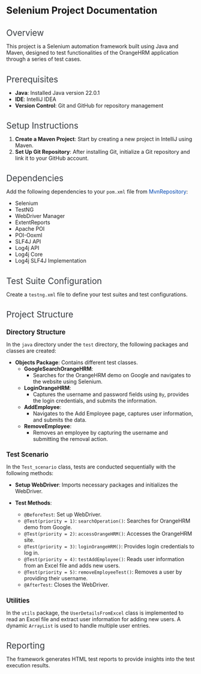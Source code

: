 # Selenium Project Documentation

## Overview

This project is a Selenium automation framework built using Java and Maven, designed to test functionalities of the OrangeHRM application through a series of test cases. 

## Prerequisites

- **Java**: Installed Java version 22.0.1
- **IDE**: IntelliJ IDEA
- **Version Control**: Git and GitHub for repository management

## Setup Instructions

1. **Create a Maven Project**: Start by creating a new project in IntelliJ using Maven.
2. **Set Up Git Repository**: After installing Git, initialize a Git repository and link it to your GitHub account.

## Dependencies

Add the following dependencies to your `pom.xml` file from [MvnRepository](https://mvnrepository.com):

- Selenium
- TestNG
- WebDriver Manager
- ExtentReports
- Apache POI
- POI-Ooxml
- SLF4J API
- Log4j API
- Log4j Core
- Log4j SLF4J Implementation

## Test Suite Configuration

Create a `testng.xml` file to define your test suites and test configurations.

## Project Structure

### Directory Structure

In the `java` directory under the `test` directory, the following packages and classes are created:

- **Objects Package**: Contains different test classes.
  - **GoogleSearchOrangeHRM**: 
    - Searches for the OrangeHRM demo on Google and navigates to the website using Selenium.
  - **LoginOrangeHRM**: 
    - Captures the username and password fields using `By`, provides the login credentials, and submits the information.
  - **AddEmployee**: 
    - Navigates to the Add Employee page, captures user information, and submits the data.
  - **RemoveEmployee**: 
    - Removes an employee by capturing the username and submitting the removal action.

### Test Scenario

In the `Test_scenario` class, tests are conducted sequentially with the following methods:

- **Setup WebDriver**: Imports necessary packages and initializes the WebDriver.
  
- **Test Methods**:
  - `@BeforeTest`: Set up WebDriver.
  - `@Test(priority = 1)`: `searchOperation()`: Searches for OrangeHRM demo from Google.
  - `@Test(priority = 2)`: `accessOrangeHRM()`: Accesses the OrangeHRM site.
  - `@Test(priority = 3)`: `loginOrangeHRM()`: Provides login credentials to log in.
  - `@Test(priority = 4)`: `testAddEmployee()`: Reads user information from an Excel file and adds new users.
  - `@Test(priority = 5)`: `removeEmployeeTest()`: Removes a user by providing their username.
  - `@AfterTest`: Closes the WebDriver.

### Utilities

In the `utils` package, the `UserDetailsFromExcel` class is implemented to read an Excel file and extract user information for adding new users. A dynamic `ArrayList` is used to handle multiple user entries.

## Reporting

The framework generates HTML test reports to provide insights into the test execution results.


<!DOCTYPE html PUBLIC "-//W3C//DTD XHTML 1.0 Strict//EN" "http://www.w3.org/TR/xhtml1/DTD/xhtml1-strict.dtd">
<html xmlns:str="http://exslt.org/strings" xmlns="http://www.w3.org/1999/xhtml">
    <head>
        <META http-equiv="Content-Type" content="text/html; charset=UTF-8">
        <title>Test Results &mdash; /home/upay/Documents/Automation/POM_Practice/testng.xml</title>
        <style type="text/css">
          html {
            height: 100%
          }

          body {
            margin: 0 auto;
            padding: 0;
            text-align: left;
            height: 100%;
            font-family: myriad, arial, tahoma, verdana, sans-serif;
            color: #151515;
            font-size: 90%;
            line-height: 1.3em;
            background-color: #fff;
          }

          * {
            margin: 0;
            padding: 0
          }

          .clr {
            clear: both;
            overflow: hidden;
          }

          img {
            border: none
          }

          a {
            color: #0046b0;
            text-decoration: none;
          }

          a:hover {
            text-decoration: none;
          }

          a:focus, a:active {
            outline: none
          }

          .noborder {
            border: none
          }

          h1 {
            color: #151515;
            font-size: 180%;
            line-height: 1.1em;
            font-weight: bold;
          }

          h2 {
            color: #393D42;
            font-size: 160%;
            font-weight: normal
          }

          h3 {
            font-size: 120%;
            font-weight: bold;
            margin-bottom: .5em
          }

          h4 {
            font-size: 110%;
          }

          h5 {
            font-size: 110%;
          }

          span.failed {
            color: #ff0000
          }

          span.error {
            color: #ff0000
          }

          span.passed {
            color: #1d9d01
          }

          span.ignored {
            color: #fff600
          }

          span.skipped {
            color: #fff600
          }

          hr {
            background-color: blue
          }

          #container {
            min-width: 30em;
          }

          #header {
            padding: 0;
            position: fixed;
            width: 100%;
            z-index: 10;
            background-color: #c7ceda;
          }

          #header h1 {
            margin: 1em 3em 1em 1.7em;
          }

          #header h1 strong {
            white-space: nowrap;
          }

          #header .time {
            margin-top: 2.2em;
            margin-right: 3.4em;
            float: right;
          }

          #treecontrol {
            margin: 0;
            padding: .5em 3em .5em 0;
            text-align: right;
            background-color: #fff;
          }

          #treecontrol ul li {
            display: inline;
            list-style: none;
            color: #666;
          }

          #content {
            padding: 0 2.5em 2em 1.7em;
          }

          #content ul {
            margin: .4em 0 .1em 2em;
            list-style: none;
          }

          #content ul li.level {
            cursor: pointer;
          }

          #content ul li.level span {
            display: block;
            font-weight: bold;
          }

          #content ul li.level.top {
            margin-bottom: .3em;
          }

          #content ul li.level.top > span {
            padding: .5em 0 .5em 1em;
            font-size: 120%;
            color: #151515;
            background-color: #f2f2f2;
            border-left: solid 10px #93e078;
          }

          #content ul li.level.top.failed > span {
            border-left: solid 10px #f02525;
          }

          #content ul li.level.top.ignored > span {
            border-left: solid 10px #f8d216;
          }

          #content ul li.level.suite > span {
            margin-bottom: .8em;
            padding: 0 0 0 .8em;
            display: block;
            font-size: 110%;
            line-height: 1em;
            color: #151515;
            border-left: solid 15px #93e078;
          }

          #content ul li.level.suite.failed > span {
            border-left: solid 15px #f02525;
          }

          #content ul li.level.suite.ignored > span {
            border-left: solid 15px #f8d216;
          }

          #content ul li.level.suite > ul {
            margin-bottom: 1.5em;
          }

          #content ul li.level.test > span {
            padding: .3em 0 .3em 1em;
            color: #0046b0;
            font-size: 100%;
            border-left: solid 6px #93e078;
            border-bottom: solid 1px #dbdbdb;
          }

          #content ul li.level.test.failed > span {
            border-left: solid 6px #f02525;
          }

          #content ul li.level.test.ignored > span {
            border-left: solid 6px #f8d216;
          }

          #content ul li.text p, #content ul li.text span {
            margin-bottom: 1.5em;
            color: #151515 !important;
            font-size: 90% !important;
            font-weight: normal !important;
            overflow-x: auto;
            cursor: auto !important;
            background: none !important;
            border: none !important;
          }

          #content ul li.text span {
            margin-bottom: 0;
            display: block;
          }

          #content ul li.text span.stderr {
            color: #8b0000 !important;
          }

          #content ul li .time {
            margin-right: .5em;
            width: 5em;
            text-align: right;
            font-size: 13px;
            color: #151515;
            font-style: normal;
            font-weight: normal;
            float: right;
          }

          #content ul li span .status {
            width: 6em;
            font-size: 90%;
            color: #1d9d01;
            font-style: normal;
            font-weight: normal;
            float: right;
            text-align: right;
          }

          #content ul li.failed > span .status {
            color: #ff0000;
          }

          #content ul li.ignored > span .status {
            color: #d6b000;
          }

          #footer {
              height: 2em;
              background-color: #c7ceda;
          }
          #footer p {
              padding: .4em 0 0 3.6em;
              font-size: 80%;
          }
        </style>
        <script type="text/javascript">
eval(function(p,a,c,k,e,r){e=function(c){return(c&amp;lt;a?'':e(parseInt(c/a)))+((c=c%a)>35?String.fromCharCode(c+29):c.toString(36))};if(!''.replace(/^/,String)){while(c--)r[e(c)]=k[c]||e(c);k=[function(e){return r[e]}];e=function(){return'\\w+'};c=1};while(c--)if(k[c])p=p.replace(new RegExp('\\b'+e(c)+'\\b','g'),k[c]);return p}('(G(){9(1n E!="11")H w=E;H E=17.16=G(a,c){9(17==6||!6.4K)I 1q E(a,c);I 6.4K(a,c)};9(1n $!="11")H D=$;17.$=E;H u=/^[^&amp;lt;]*(&amp;lt;(.|\\s)+>)[^>]*$|^#(\\w+)$/;E.1b=E.3x={4K:G(a,c){a=a||U;9(1n a=="1M"){H m=u.2L(a);9(m&amp;&amp;(m[1]||!c)){9(m[1])a=E.4I([m[1]],c);J{H b=U.42(m[3]);9(b)9(b.1T!=m[3])I E().1X(a);J{6[0]=b;6.L=1;I 6}J a=[]}}J I 1q E(c).1X(a)}J 9(E.1p(a))I 1q E(U)[E.1b.2d?"2d":"37"](a);I 6.6u(a.1d==1C&amp;&amp;a||(a.4d||a.L&amp;&amp;a!=17&amp;&amp;!a.1z&amp;&amp;a[0]!=11&amp;&amp;a[0].1z)&amp;&amp;E.2h(a)||[a])},4d:"1.2",82:G(){I 6.L},L:0,28:G(a){I a==11?E.2h(6):6[a]},2v:G(a){H b=E(a);b.4Y=6;I b},6u:G(a){6.L=0;1C.3x.1a.15(6,a);I 6},O:G(a,b){I E.O(6,a,b)},4J:G(a){H b=-1;6.O(G(i){9(6==a)b=i});I b},1y:G(f,d,e){H c=f;9(f.1d==3T)9(d==11)I 6.L&amp;&amp;E[e||"1y"](6[0],f)||11;J{c={};c[f]=d}I 6.O(G(a){M(H b 1j c)E.1y(e?6.R:6,b,E.1c(6,c[b],e,a,b))})},18:G(b,a){I 6.1y(b,a,"3O")},2t:G(e){9(1n e!="5w"&amp;&amp;e!=S)I 6.4o().3e(U.6F(e));H t="";E.O(e||6,G(){E.O(6.2X,G(){9(6.1z!=8)t+=6.1z!=1?6.6x:E.1b.2t([6])})});I t},5l:G(b){9(6[0])E(b,6[0].3N).6t().38(6[0]).1W(G(){H a=6;1Y(a.1t)a=a.1t;I a}).3e(6);I 6},8p:G(a){I 6.O(G(){E(6).6p().5l(a)})},8h:G(a){I 6.O(G(){E(6).5l(a)})},3e:G(){I 6.3s(1k,Q,1,G(a){6.57(a)})},6k:G(){I 6.3s(1k,Q,-1,G(a){6.38(a,6.1t)})},6g:G(){I 6.3s(1k,P,1,G(a){6.14.38(a,6)})},53:G(){I 6.3s(1k,P,-1,G(a){6.14.38(a,6.2i)})},1B:G(){I 6.4Y||E([])},1X:G(t){H b=E.1W(6,G(a){I E.1X(t,a)});I 6.2v(/[^+>] [^+>]/.12(t)||t.1e("..")>-1?E.4V(b):b)},6t:G(e){H f=6.1W(G(){I 6.66?E(6.66)[0]:6.4S(Q)});9(e===Q){H d=f.1X("*").4Q();6.1X("*").4Q().O(G(i){H c=E.K(6,"2A");M(H a 1j c)M(H b 1j c[a])E.1h.1f(d[i],a,c[a][b],c[a][b].K)})}I f},1A:G(t){I 6.2v(E.1p(t)&amp;&amp;E.2T(6,G(b,a){I t.15(b,[a])})||E.3G(t,6))},5T:G(t){I 6.2v(t.1d==3T&amp;&amp;E.3G(t,6,Q)||E.2T(6,G(a){I(t.1d==1C||t.4d)?E.2S(a,t)&amp;lt;0:a!=t}))},1f:G(t){I 6.2v(E.1S(6.28(),t.1d==3T?E(t).28():t.L!=11&amp;&amp;(!t.Y||t.Y=="7t")?t:[t]))},3j:G(a){I a?E.3G(a,6).L>0:P},7g:G(a){I 6.3j("."+a)},2V:G(b){9(b==11){9(6.L){H c=6[0];9(E.Y(c,"24")){H e=c.4z,a=[],W=c.W,2P=c.N=="24-2P";9(e&amp;lt;0)I S;M(H i=2P?e:0,2Y=2P?e+1:W.L;i&amp;lt;2Y;i++){H d=W[i];9(d.29){H b=E.V.1g&amp;&amp;!d.70["1N"].9U?d.2t:d.1N;9(2P)I b;a.1a(b)}}I a}J I 6[0].1N.1o(/\\r/g,"")}}J I 6.O(G(){9(b.1d==1C&amp;&amp;/4s|5u/.12(6.N))6.2K=(E.2S(6.1N,b)>=0||E.2S(6.2J,b)>=0);J 9(E.Y(6,"24")){H a=b.1d==1C?b:[b];E("9m",6).O(G(){6.29=(E.2S(6.1N,a)>=0||E.2S(6.2t,a)>=0)});9(!a.L)6.4z=-1}J 6.1N=b})},4n:G(a){I a==11?(6.L?6[0].3D:S):6.4o().3e(a)},6H:G(a){I 6.53(a).2e()},2s:G(){I 6.2v(1C.3x.2s.15(6,1k))},1W:G(b){I 6.2v(E.1W(6,G(a,i){I b.3c(a,i,a)}))},4Q:G(){I 6.1f(6.4Y)},3s:G(f,d,g,e){H c=6.L>1,a;I 6.O(G(){9(!a){a=E.4I(f,6.3N);9(g&amp;lt;0)a.91()}H b=6;9(d&amp;&amp;E.Y(6,"1F")&amp;&amp;E.Y(a[0],"4k"))b=6.4q("1J")[0]||6.57(U.5r("1J"));E.O(a,G(){9(E.Y(6,"1P")){9(6.3g)E.3w({1u:6.3g,3h:P,1Z:"1P"});J E.5h(6.2t||6.6s||6.3D||"")}J e.15(b,[c?6.4S(Q):6])})})}};E.1i=E.1b.1i=G(){H c=1k[0]||{},a=1,2g=1k.L,5e=P;9(c.1d==8v){5e=c;c=1k[1]||{}}9(2g==1){c=6;a=0}H b;M(;a&amp;lt;2g;a++)9((b=1k[a])!=S)M(H i 1j b){9(c==b[i])6r;9(5e&amp;&amp;1n b[i]==\'5w\'&amp;&amp;c[i])E.1i(c[i],b[i]);J 9(b[i]!=11)c[i]=b[i]}I c};H F="16"+(1q 3v()).3u(),6q=0,5d={};E.1i({8k:G(a){17.$=D;9(a)17.16=w;I E},1p:G(a){I!!a&amp;&amp;1n a!="1M"&amp;&amp;!a.Y&amp;&amp;a.1d!=1C&amp;&amp;/G/i.12(a+"")},4a:G(a){I a.35&amp;&amp;!a.1K||a.34&amp;&amp;a.3N&amp;&amp;!a.3N.1K},5h:G(a){a=E.33(a);9(a){9(17.6o)17.6o(a);J 9(E.V.1H)17.58(a,0);J 3p.3c(17,a)}},Y:G(b,a){I b.Y&amp;&amp;b.Y.26()==a.26()},1I:{},K:G(c,d,b){c=c==17?5d:c;H a=c[F];9(!a)a=c[F]=++6q;9(d&amp;&amp;!E.1I[a])E.1I[a]={};9(b!=11)E.1I[a][d]=b;I d?E.1I[a][d]:a},30:G(c,b){c=c==17?5d:c;H a=c[F];9(b){9(E.1I[a]){2G E.1I[a][b];b="";M(b 1j E.1I[a])22;9(!b)E.30(c)}}J{2c{2G c[F]}27(e){9(c.54)c.54(F)}2G E.1I[a]}},O:G(a,b,c){9(c){9(a.L==11)M(H i 1j a)b.15(a[i],c);J M(H i=0,45=a.L;i&amp;lt;45;i++)9(b.15(a[i],c)===P)22}J{9(a.L==11)M(H i 1j a)b.3c(a[i],i,a[i]);J M(H i=0,45=a.L,2V=a[0];i&amp;lt;45&amp;&amp;b.3c(2V,i,2V)!==P;2V=a[++i]){}}I a},1c:G(c,b,d,e,a){9(E.1p(b))b=b.3c(c,[e]);H f=/z-?4J|7T-?7S|1v|69|7Q-?1G/i;I b&amp;&amp;b.1d==4X&amp;&amp;d=="3O"&amp;&amp;!f.12(a)?b+"2I":b},1m:{1f:G(b,c){E.O((c||"").2p(/\\s+/),G(i,a){9(!E.1m.3t(b.1m,a))b.1m+=(b.1m?" ":"")+a})},2e:G(b,c){b.1m=c!=11?E.2T(b.1m.2p(/\\s+/),G(a){I!E.1m.3t(c,a)}).65(" "):""},3t:G(t,c){I E.2S(c,(t.1m||t).3z().2p(/\\s+/))>-1}},2q:G(e,o,f){M(H i 1j o){e.R["3C"+i]=e.R[i];e.R[i]=o[i]}f.15(e,[]);M(H i 1j o)e.R[i]=e.R["3C"+i]},18:G(e,p){9(p=="1G"||p=="2E"){H b={},3Z,3Y,d=["7L","7K","7J","7G"];E.O(d,G(){b["7F"+6]=0;b["7D"+6+"61"]=0});E.2q(e,b,G(){9(E(e).3j(\':3X\')){3Z=e.7A;3Y=e.7z}J{e=E(e.4S(Q)).1X(":4s").5X("2K").1B().18({4v:"1O",2W:"4D",19:"2U",7w:"0",1R:"0"}).5P(e.14)[0];H a=E.18(e.14,"2W")||"3V";9(a=="3V")e.14.R.2W="7k";3Z=e.7h;3Y=e.7f;9(a=="3V")e.14.R.2W="3V";e.14.3k(e)}});I p=="1G"?3Z:3Y}I E.3O(e,p)},3O:G(h,j,i){H g,2u=[],2q=[];G 3l(a){9(!E.V.1H)I P;H b=U.3M.3P(a,S);I!b||b.4y("3l")==""}9(j=="1v"&amp;&amp;E.V.1g){g=E.1y(h.R,"1v");I g==""?"1":g}9(j.1U(/4r/i))j=y;9(!i&amp;&amp;h.R[j])g=h.R[j];J 9(U.3M&amp;&amp;U.3M.3P){9(j.1U(/4r/i))j="4r";j=j.1o(/([A-Z])/g,"-$1").2F();H d=U.3M.3P(h,S);9(d&amp;&amp;!3l(h))g=d.4y(j);J{M(H a=h;a&amp;&amp;3l(a);a=a.14)2u.4Z(a);M(a=0;a&amp;lt;2u.L;a++)9(3l(2u[a])){2q[a]=2u[a].R.19;2u[a].R.19="2U"}g=j=="19"&amp;&amp;2q[2u.L-1]!=S?"2j":U.3M.3P(h,S).4y(j)||"";M(a=0;a&amp;lt;2q.L;a++)9(2q[a]!=S)2u[a].R.19=2q[a]}9(j=="1v"&amp;&amp;g=="")g="1"}J 9(h.43){H f=j.1o(/\\-(\\w)/g,G(m,c){I c.26()});g=h.43[j]||h.43[f];9(!/^\\d+(2I)?$/i.12(g)&amp;&amp;/^\\d/.12(g)){H k=h.R.1R;H e=h.4t.1R;h.4t.1R=h.43.1R;h.R.1R=g||0;g=h.R.74+"2I";h.R.1R=k;h.4t.1R=e}}I g},4I:G(a,e){H r=[];e=e||U;E.O(a,G(i,d){9(!d)I;9(d.1d==4X)d=d.3z();9(1n d=="1M"){d=d.1o(/(&amp;lt;(\\w+)[^>]*?)\\/>/g,G(m,a,b){I b.1U(/^(71|6Z|5D|6Y|49|9S|9P|3f|9K|9I)$/i)?m:a+">&amp;lt;/"+b+">"});H s=E.33(d).2F(),1r=e.5r("1r"),2x=[];H c=!s.1e("&amp;lt;9D")&amp;&amp;[1,"&amp;lt;24>","&amp;lt;/24>"]||!s.1e("&amp;lt;9A")&amp;&amp;[1,"&amp;lt;6S>","&amp;lt;/6S>"]||s.1U(/^&amp;lt;(9x|1J|9u|9t|9s)/)&amp;&amp;[1,"&amp;lt;1F>","&amp;lt;/1F>"]||!s.1e("&amp;lt;4k")&amp;&amp;[2,"&amp;lt;1F>&amp;lt;1J>","&amp;lt;/1J>&amp;lt;/1F>"]||(!s.1e("&amp;lt;9r")||!s.1e("&amp;lt;9q"))&amp;&amp;[3,"&amp;lt;1F>&amp;lt;1J>&amp;lt;4k>","&amp;lt;/4k>&amp;lt;/1J>&amp;lt;/1F>"]||!s.1e("&amp;lt;5D")&amp;&amp;[2,"&amp;lt;1F>&amp;lt;1J>&amp;lt;/1J>&amp;lt;6L>","&amp;lt;/6L>&amp;lt;/1F>"]||E.V.1g&amp;&amp;[1,"1r&amp;lt;1r>","&amp;lt;/1r>"]||[0,"",""];1r.3D=c[1]+d+c[2];1Y(c[0]--)1r=1r.5k;9(E.V.1g){9(!s.1e("&amp;lt;1F")&amp;&amp;s.1e("&amp;lt;1J")&amp;lt;0)2x=1r.1t&amp;&amp;1r.1t.2X;J 9(c[1]=="&amp;lt;1F>"&amp;&amp;s.1e("&amp;lt;1J")&amp;lt;0)2x=1r.2X;M(H n=2x.L-1;n>=0;--n)9(E.Y(2x[n],"1J")&amp;&amp;!2x[n].2X.L)2x[n].14.3k(2x[n]);9(/^\\s/.12(d))1r.38(e.6F(d.1U(/^\\s*/)[0]),1r.1t)}d=E.2h(1r.2X)}9(0===d.L&amp;&amp;(!E.Y(d,"3B")&amp;&amp;!E.Y(d,"24")))I;9(d[0]==11||E.Y(d,"3B")||d.W)r.1a(d);J r=E.1S(r,d)});I r},1y:G(c,d,a){H e=E.4a(c)?{}:E.5o;9(d=="29"&amp;&amp;E.V.1H)c.14.4z;9(e[d]){9(a!=11)c[e[d]]=a;I c[e[d]]}J 9(E.V.1g&amp;&amp;d=="R")I E.1y(c.R,"9g",a);J 9(a==11&amp;&amp;E.V.1g&amp;&amp;E.Y(c,"3B")&amp;&amp;(d=="9e"||d=="9d"))I c.9b(d).6x;J 9(c.34){9(a!=11){9(d=="N"&amp;&amp;E.Y(c,"49")&amp;&amp;c.14)6E"N 96 94\'t 93 92";c.90(d,a)}9(E.V.1g&amp;&amp;/6B|3g/.12(d)&amp;&amp;!E.4a(c))I c.4l(d,2);I c.4l(d)}J{9(d=="1v"&amp;&amp;E.V.1g){9(a!=11){c.69=1;c.1A=(c.1A||"").1o(/6A\\([^)]*\\)/,"")+(3K(a).3z()=="8V"?"":"6A(1v="+a*6z+")")}I c.1A?(3K(c.1A.1U(/1v=([^)]*)/)[1])/6z).3z():""}d=d.1o(/-([a-z])/8T,G(z,b){I b.26()});9(a!=11)c[d]=a;I c[d]}},33:G(t){I(t||"").1o(/^\\s+|\\s+$/g,"")},2h:G(a){H r=[];9(1n a!="8Q")M(H i=0,2g=a.L;i&amp;lt;2g;i++)r.1a(a[i]);J r=a.2s(0);I r},2S:G(b,a){M(H i=0,2g=a.L;i&amp;lt;2g;i++)9(a[i]==b)I i;I-1},1S:G(a,b){9(E.V.1g){M(H i=0;b[i];i++)9(b[i].1z!=8)a.1a(b[i])}J M(H i=0;b[i];i++)a.1a(b[i]);I a},4V:G(b){H r=[],2f={};2c{M(H i=0,6P=b.L;i&amp;lt;6P;i++){H a=E.K(b[i]);9(!2f[a]){2f[a]=Q;r.1a(b[i])}}}27(e){r=b}I r},2T:G(b,a,c){9(1n a=="1M")a=3p("P||G(a,i){I "+a+"}");H d=[];M(H i=0,4m=b.L;i&amp;lt;4m;i++)9(!c&amp;&amp;a(b[i],i)||c&amp;&amp;!a(b[i],i))d.1a(b[i]);I d},1W:G(c,b){9(1n b=="1M")b=3p("P||G(a){I "+b+"}");H d=[];M(H i=0,4m=c.L;i&amp;lt;4m;i++){H a=b(c[i],i);9(a!==S&amp;&amp;a!=11){9(a.1d!=1C)a=[a];d=d.8O(a)}}I d}});H v=8M.8K.2F();E.V={4f:(v.1U(/.+(?:8I|8H|8F|8E)[\\/: ]([\\d.]+)/)||[])[1],1H:/6T/.12(v),3a:/3a/.12(v),1g:/1g/.12(v)&amp;&amp;!/3a/.12(v),39:/39/.12(v)&amp;&amp;!/(8B|6T)/.12(v)};H y=E.V.1g?"4h":"5g";E.1i({5f:!E.V.1g||U.8A=="8z",4h:E.V.1g?"4h":"5g",5o:{"M":"8y","8x":"1m","4r":y,5g:y,4h:y,3D:"3D",1m:"1m",1N:"1N",36:"36",2K:"2K",8w:"8u",29:"29",8t:"8s"}});E.O({1D:"a.14",8r:"16.4e(a,\'14\')",8q:"16.2R(a,2,\'2i\')",8o:"16.2R(a,2,\'4c\')",8n:"16.4e(a,\'2i\')",8m:"16.4e(a,\'4c\')",8l:"16.5c(a.14.1t,a)",8j:"16.5c(a.1t)",6p:"16.Y(a,\'8i\')?a.8f||a.8e.U:16.2h(a.2X)"},G(i,n){E.1b[i]=G(a){H b=E.1W(6,n);9(a&amp;&amp;1n a=="1M")b=E.3G(a,b);I 6.2v(E.4V(b))}});E.O({5P:"3e",8d:"6k",38:"6g",8c:"53",8b:"6H"},G(i,n){E.1b[i]=G(){H a=1k;I 6.O(G(){M(H j=0,2g=a.L;j&amp;lt;2g;j++)E(a[j])[n](6)})}});E.O({5X:G(a){E.1y(6,a,"");6.54(a)},8a:G(c){E.1m.1f(6,c)},89:G(c){E.1m.2e(6,c)},88:G(c){E.1m[E.1m.3t(6,c)?"2e":"1f"](6,c)},2e:G(a){9(!a||E.1A(a,[6]).r.L){E.30(6);6.14.3k(6)}},4o:G(){E("*",6).O(G(){E.30(6)});1Y(6.1t)6.3k(6.1t)}},G(i,n){E.1b[i]=G(){I 6.O(n,1k)}});E.O(["87","61"],G(i,a){H n=a.2F();E.1b[n]=G(h){I 6[0]==17?E.V.1H&amp;&amp;3r["86"+a]||E.5f&amp;&amp;32.2Y(U.35["59"+a],U.1K["59"+a])||U.1K["59"+a]:6[0]==U?32.2Y(U.1K["6n"+a],U.1K["6m"+a]):h==11?(6.L?E.18(6[0],n):S):6.18(n,h.1d==3T?h:h+"2I")}});H C=E.V.1H&amp;&amp;3q(E.V.4f)&amp;lt;85?"(?:[\\\\w*56-]|\\\\\\\\.)":"(?:[\\\\w\\84-\\83*56-]|\\\\\\\\.)",6j=1q 47("^>\\\\s*("+C+"+)"),6i=1q 47("^("+C+"+)(#)("+C+"+)"),6h=1q 47("^([#.]?)("+C+"*)");E.1i({55:{"":"m[2]==\'*\'||16.Y(a,m[2])","#":"a.4l(\'1T\')==m[2]",":":{81:"i&amp;lt;m[3]-0",7Z:"i>m[3]-0",2R:"m[3]-0==i",7Y:"m[3]-0==i",3o:"i==0",3n:"i==r.L-1",6f:"i%2==0",6d:"i%2","3o-46":"a.14.4q(\'*\')[0]==a","3n-46":"16.2R(a.14.5k,1,\'4c\')==a","7X-46":"!16.2R(a.14.5k,2,\'4c\')",1D:"a.1t",4o:"!a.1t",7W:"(a.6s||a.7V||\'\').1e(m[3])>=0",3X:\'"1O"!=a.N&amp;&amp;16.18(a,"19")!="2j"&amp;&amp;16.18(a,"4v")!="1O"\',1O:\'"1O"==a.N||16.18(a,"19")=="2j"||16.18(a,"4v")=="1O"\',7U:"!a.36",36:"a.36",2K:"a.2K",29:"a.29||16.1y(a,\'29\')",2t:"\'2t\'==a.N",4s:"\'4s\'==a.N",5u:"\'5u\'==a.N",52:"\'52\'==a.N",51:"\'51\'==a.N",50:"\'50\'==a.N",6c:"\'6c\'==a.N",6b:"\'6b\'==a.N",2y:\'"2y"==a.N||16.Y(a,"2y")\',49:"/49|24|6a|2y/i.12(a.Y)",3t:"16.1X(m[3],a).L",7R:"/h\\\\d/i.12(a.Y)",7P:"16.2T(16.2Z,G(1b){I a==1b.T;}).L"}},68:[/^(\\[) *@?([\\w-]+) *([!*$^~=]*) *(\'?"?)(.*?)\\4 *\\]/,/^(:)([\\w-]+)\\("?\'?(.*?(\\(.*?\\))?[^(]*?)"?\'?\\)/,1q 47("^([:.#]*)("+C+"+)")],3G:G(a,c,b){H d,2b=[];1Y(a&amp;&amp;a!=d){d=a;H f=E.1A(a,c,b);a=f.t.1o(/^\\s*,\\s*/,"");2b=b?c=f.r:E.1S(2b,f.r)}I 2b},1X:G(t,o){9(1n t!="1M")I[t];9(o&amp;&amp;!o.1z)o=S;o=o||U;H d=[o],2f=[],3n;1Y(t&amp;&amp;3n!=t){H r=[];3n=t;t=E.33(t);H l=P;H g=6j;H m=g.2L(t);9(m){H p=m[1].26();M(H i=0;d[i];i++)M(H c=d[i].1t;c;c=c.2i)9(c.1z==1&amp;&amp;(p=="*"||c.Y.26()==p.26()))r.1a(c);d=r;t=t.1o(g,"");9(t.1e(" ")==0)6r;l=Q}J{g=/^([>+~])\\s*(\\w*)/i;9((m=g.2L(t))!=S){r=[];H p=m[2],1S={};m=m[1];M(H j=0,31=d.L;j&amp;lt;31;j++){H n=m=="~"||m=="+"?d[j].2i:d[j].1t;M(;n;n=n.2i)9(n.1z==1){H h=E.K(n);9(m=="~"&amp;&amp;1S[h])22;9(!p||n.Y.26()==p.26()){9(m=="~")1S[h]=Q;r.1a(n)}9(m=="+")22}}d=r;t=E.33(t.1o(g,""));l=Q}}9(t&amp;&amp;!l){9(!t.1e(",")){9(o==d[0])d.44();2f=E.1S(2f,d);r=d=[o];t=" "+t.67(1,t.L)}J{H k=6i;H m=k.2L(t);9(m){m=[0,m[2],m[3],m[1]]}J{k=6h;m=k.2L(t)}m[2]=m[2].1o(/\\\\/g,"");H f=d[d.L-1];9(m[1]=="#"&amp;&amp;f&amp;&amp;f.42&amp;&amp;!E.4a(f)){H q=f.42(m[2]);9((E.V.1g||E.V.3a)&amp;&amp;q&amp;&amp;1n q.1T=="1M"&amp;&amp;q.1T!=m[2])q=E(\'[@1T="\'+m[2]+\'"]\',f)[0];d=r=q&amp;&amp;(!m[3]||E.Y(q,m[3]))?[q]:[]}J{M(H i=0;d[i];i++){H a=m[1]=="#"&amp;&amp;m[3]?m[3]:m[1]!=""||m[0]==""?"*":m[2];9(a=="*"&amp;&amp;d[i].Y.2F()=="5w")a="3f";r=E.1S(r,d[i].4q(a))}9(m[1]==".")r=E.4W(r,m[2]);9(m[1]=="#"){H e=[];M(H i=0;r[i];i++)9(r[i].4l("1T")==m[2]){e=[r[i]];22}r=e}d=r}t=t.1o(k,"")}}9(t){H b=E.1A(t,r);d=r=b.r;t=E.33(b.t)}}9(t)d=[];9(d&amp;&amp;o==d[0])d.44();2f=E.1S(2f,d);I 2f},4W:G(r,m,a){m=" "+m+" ";H c=[];M(H i=0;r[i];i++){H b=(" "+r[i].1m+" ").1e(m)>=0;9(!a&amp;&amp;b||a&amp;&amp;!b)c.1a(r[i])}I c},1A:G(t,r,h){H d;1Y(t&amp;&amp;t!=d){d=t;H p=E.68,m;M(H i=0;p[i];i++){m=p[i].2L(t);9(m){t=t.7O(m[0].L);m[2]=m[2].1o(/\\\\/g,"");22}}9(!m)22;9(m[1]==":"&amp;&amp;m[2]=="5T")r=E.1A(m[3],r,Q).r;J 9(m[1]==".")r=E.4W(r,m[2],h);J 9(m[1]=="["){H g=[],N=m[3];M(H i=0,31=r.L;i&amp;lt;31;i++){H a=r[i],z=a[E.5o[m[2]]||m[2]];9(z==S||/6B|3g|29/.12(m[2]))z=E.1y(a,m[2])||\'\';9((N==""&amp;&amp;!!z||N=="="&amp;&amp;z==m[5]||N=="!="&amp;&amp;z!=m[5]||N=="^="&amp;&amp;z&amp;&amp;!z.1e(m[5])||N=="$="&amp;&amp;z.67(z.L-m[5].L)==m[5]||(N=="*="||N=="~=")&amp;&amp;z.1e(m[5])>=0)^h)g.1a(a)}r=g}J 9(m[1]==":"&amp;&amp;m[2]=="2R-46"){H e={},g=[],12=/(\\d*)n\\+?(\\d*)/.2L(m[3]=="6f"&amp;&amp;"2n"||m[3]=="6d"&amp;&amp;"2n+1"||!/\\D/.12(m[3])&amp;&amp;"n+"+m[3]||m[3]),3o=(12[1]||1)-0,d=12[2]-0;M(H i=0,31=r.L;i&amp;lt;31;i++){H j=r[i],14=j.14,1T=E.K(14);9(!e[1T]){H c=1;M(H n=14.1t;n;n=n.2i)9(n.1z==1)n.4U=c++;e[1T]=Q}H b=P;9(3o==1){9(d==0||j.4U==d)b=Q}J 9((j.4U+d)%3o==0)b=Q;9(b^h)g.1a(j)}r=g}J{H f=E.55[m[1]];9(1n f!="1M")f=E.55[m[1]][m[2]];f=3p("P||G(a,i){I "+f+"}");r=E.2T(r,f,h)}}I{r:r,t:t}},4e:G(b,c){H d=[];H a=b[c];1Y(a&amp;&amp;a!=U){9(a.1z==1)d.1a(a);a=a[c]}I d},2R:G(a,e,c,b){e=e||1;H d=0;M(;a;a=a[c])9(a.1z==1&amp;&amp;++d==e)22;I a},5c:G(n,a){H r=[];M(;n;n=n.2i){9(n.1z==1&amp;&amp;(!a||n!=a))r.1a(n)}I r}});E.1h={1f:G(g,e,c,h){9(E.V.1g&amp;&amp;g.41!=11)g=17;9(!c.2r)c.2r=6.2r++;9(h!=11){H d=c;c=G(){I d.15(6,1k)};c.K=h;c.2r=d.2r}H i=e.2p(".");e=i[0];c.N=i[1];H b=E.K(g,"2A")||E.K(g,"2A",{});H f=E.K(g,"2m",G(){H a;9(1n E=="11"||E.1h.4T)I a;a=E.1h.2m.15(g,1k);I a});H j=b[e];9(!j){j=b[e]={};9(g.4R)g.4R(e,f,P);J g.7N("40"+e,f)}j[c.2r]=c;6.23[e]=Q},2r:1,23:{},2e:G(d,c,b){H e=E.K(d,"2A"),2O,4J;9(1n c=="1M"){H a=c.2p(".");c=a[0]}9(e){9(c&amp;&amp;c.N){b=c.4P;c=c.N}9(!c){M(c 1j e)6.2e(d,c)}J 9(e[c]){9(b)2G e[c][b.2r];J M(b 1j e[c])9(!a[1]||e[c][b].N==a[1])2G e[c][b];M(2O 1j e[c])22;9(!2O){9(d.4O)d.4O(c,E.K(d,"2m"),P);J d.7M("40"+c,E.K(d,"2m"));2O=S;2G e[c]}}M(2O 1j e)22;9(!2O){E.30(d,"2A");E.30(d,"2m")}}},1L:G(d,b,e,c,f){b=E.2h(b||[]);9(!e){9(6.23[d])E("*").1f([17,U]).1L(d,b)}J{H a,2O,1b=E.1p(e[d]||S),4N=!b[0]||!b[0].2B;9(4N)b.4Z(6.4M({N:d,2o:e}));9(E.1p(E.K(e,"2m")))a=E.K(e,"2m").15(e,b);9(!1b&amp;&amp;e["40"+d]&amp;&amp;e["40"+d].15(e,b)===P)a=P;9(4N)b.44();9(f&amp;&amp;f.15(e,b)===P)a=P;9(1b&amp;&amp;c!==P&amp;&amp;a!==P&amp;&amp;!(E.Y(e,\'a\')&amp;&amp;d=="4L")){6.4T=Q;e[d]()}6.4T=P}I a},2m:G(d){H a;d=E.1h.4M(d||17.1h||{});H b=d.N.2p(".");d.N=b[0];H c=E.K(6,"2A")&amp;&amp;E.K(6,"2A")[d.N],3m=1C.3x.2s.3c(1k,1);3m.4Z(d);M(H j 1j c){3m[0].4P=c[j];3m[0].K=c[j].K;9(!b[1]||c[j].N==b[1]){H e=c[j].15(6,3m);9(a!==P)a=e;9(e===P){d.2B();d.3L()}}}9(E.V.1g)d.2o=d.2B=d.3L=d.4P=d.K=S;I a},4M:G(c){H a=c;c=E.1i({},a);c.2B=G(){9(a.2B)a.2B();a.7I=P};c.3L=G(){9(a.3L)a.3L();a.7H=Q};9(!c.2o&amp;&amp;c.64)c.2o=c.64;9(E.V.1H&amp;&amp;c.2o.1z==3)c.2o=a.2o.14;9(!c.4H&amp;&amp;c.4G)c.4H=c.4G==c.2o?c.7E:c.4G;9(c.63==S&amp;&amp;c.62!=S){H e=U.35,b=U.1K;c.63=c.62+(e&amp;&amp;e.2D||b.2D||0);c.7C=c.7B+(e&amp;&amp;e.2z||b.2z||0)}9(!c.3R&amp;&amp;(c.60||c.5Z))c.3R=c.60||c.5Z;9(!c.5Y&amp;&amp;c.5W)c.5Y=c.5W;9(!c.3R&amp;&amp;c.2y)c.3R=(c.2y&amp;1?1:(c.2y&amp;2?3:(c.2y&amp;4?2:0)));I c}};E.1b.1i({3Q:G(c,a,b){I c=="5V"?6.2P(c,a,b):6.O(G(){E.1h.1f(6,c,b||a,b&amp;&amp;a)})},2P:G(d,b,c){I 6.O(G(){E.1h.1f(6,d,G(a){E(6).5U(a);I(c||b).15(6,1k)},c&amp;&amp;b)})},5U:G(a,b){I 6.O(G(){E.1h.2e(6,a,b)})},1L:G(c,a,b){I 6.O(G(){E.1h.1L(c,a,6,Q,b)})},7y:G(c,a,b){9(6[0])I E.1h.1L(c,a,6[0],P,b)},25:G(){H a=1k;I 6.4L(G(e){6.4E=0==6.4E?1:0;e.2B();I a[6.4E].15(6,[e])||P})},7x:G(f,g){G 4x(e){H p=e.4H;1Y(p&amp;&amp;p!=6)2c{p=p.14}27(e){p=6};9(p==6)I P;I(e.N=="4w"?f:g).15(6,[e])}I 6.4w(4x).5S(4x)},2d:G(f){5R();9(E.3W)f.15(U,[E]);J E.3i.1a(G(){I f.15(6,[E])});I 6}});E.1i({3W:P,3i:[],2d:G(){9(!E.3W){E.3W=Q;9(E.3i){E.O(E.3i,G(){6.15(U)});E.3i=S}9(E.V.39||E.V.3a)U.4O("5Q",E.2d,P);9(!17.7v.L)E(17).37(G(){E("#4C").2e()})}}});E.O(("7u,7o,37,7n,6n,5V,4L,7m,"+"7l,7j,7i,4w,5S,7p,24,"+"50,7q,7r,7s,3U").2p(","),G(i,o){E.1b[o]=G(f){I f?6.3Q(o,f):6.1L(o)}});H x=P;G 5R(){9(x)I;x=Q;9(E.V.39||E.V.3a)U.4R("5Q",E.2d,P);J 9(E.V.1g){U.7e("&amp;lt;7d"+"7c 1T=4C 7b=Q "+"3g=//:>&amp;lt;\\/1P>");H a=U.42("4C");9(a)a.5O=G(){9(6.2C!="1l")I;E.2d()};a=S}J 9(E.V.1H)E.4B=41(G(){9(U.2C=="5N"||U.2C=="1l"){4A(E.4B);E.4B=S;E.2d()}},10);E.1h.1f(17,"37",E.2d)}E.1b.1i({37:G(g,d,c){9(E.1p(g))I 6.3Q("37",g);H e=g.1e(" ");9(e>=0){H i=g.2s(e,g.L);g=g.2s(0,e)}c=c||G(){};H f="4F";9(d)9(E.1p(d)){c=d;d=S}J{d=E.3f(d);f="5M"}H h=6;E.3w({1u:g,N:f,K:d,1l:G(a,b){9(b=="1E"||b=="5L")h.4n(i?E("&amp;lt;1r/>").3e(a.4p.1o(/&amp;lt;1P(.|\\s)*?\\/1P>/g,"")).1X(i):a.4p);58(G(){h.O(c,[a.4p,b,a])},13)}});I 6},7a:G(){I E.3f(6.5K())},5K:G(){I 6.1W(G(){I E.Y(6,"3B")?E.2h(6.79):6}).1A(G(){I 6.2J&amp;&amp;!6.36&amp;&amp;(6.2K||/24|6a/i.12(6.Y)||/2t|1O|51/i.12(6.N))}).1W(G(i,c){H b=E(6).2V();I b==S?S:b.1d==1C?E.1W(b,G(i,a){I{2J:c.2J,1N:a}}):{2J:c.2J,1N:b}}).28()}});E.O("5J,5I,5H,6e,5G,5F".2p(","),G(i,o){E.1b[o]=G(f){I 6.3Q(o,f)}});H B=(1q 3v).3u();E.1i({28:G(d,b,a,c){9(E.1p(b)){a=b;b=S}I E.3w({N:"4F",1u:d,K:b,1E:a,1Z:c})},78:G(b,a){I E.28(b,S,a,"1P")},77:G(c,b,a){I E.28(c,b,a,"3S")},76:G(d,b,a,c){9(E.1p(b)){a=b;b={}}I E.3w({N:"5M",1u:d,K:b,1E:a,1Z:c})},80:G(a){E.1i(E.4u,a)},4u:{23:Q,N:"4F",2H:0,5E:"75/x-73-3B-72",6l:Q,3h:Q,K:S},4b:{},3w:G(s){H f,48=/=(\\?|%3F)/g,1s,K;s=E.1i(Q,s,E.1i(Q,{},E.4u,s));9(s.K&amp;&amp;s.6l&amp;&amp;1n s.K!="1M")s.K=E.3f(s.K);H q=s.1u.1e("?");9(q>-1){s.K=(s.K?s.K+"&amp;":"")+s.1u.2s(q+1);s.1u=s.1u.2s(0,q)}9(s.1Z=="5b"){9(!s.K||!s.K.1U(48))s.K=(s.K?s.K+"&amp;":"")+(s.5b||"6X")+"=?";s.1Z="3S"}9(s.1Z=="3S"&amp;&amp;s.K&amp;&amp;s.K.1U(48)){f="5b"+B++;s.K=s.K.1o(48,"="+f);s.1Z="1P";17[f]=G(a){K=a;1E();17[f]=11;2c{2G 17[f]}27(e){}}}9(s.1Z=="1P"&amp;&amp;s.1I==S)s.1I=P;9(s.1I===P&amp;&amp;s.N.2F()=="28")s.K=(s.K?s.K+"&amp;":"")+"56="+(1q 3v()).3u();9(s.K&amp;&amp;s.N.2F()=="28"){s.1u+="?"+s.K;s.K=S}9(s.23&amp;&amp;!E.5a++)E.1h.1L("5J");9(!s.1u.1e("6W")&amp;&amp;s.1Z=="1P"){H h=U.4q("8g")[0];H g=U.5r("1P");g.3g=s.1u;9(!f&amp;&amp;(s.1E||s.1l)){H j=P;g.9Q=g.5O=G(){9(!j&amp;&amp;(!6.2C||6.2C=="5N"||6.2C=="1l")){j=Q;1E();1l();h.3k(g)}}}h.57(g);I}H k=P;H i=17.6V?1q 6V("9O.9N"):1q 6U();i.9M(s.N,s.1u,s.3h);9(s.K)i.5B("9J-9H",s.5E);9(s.5A)i.5B("9G-5z-9F",E.4b[s.1u]||"9E, 9C 9B 9z 5v:5v:5v 9y");i.5B("X-9w-9v","6U");9(s.6R)s.6R(i);9(s.23)E.1h.1L("5F",[i,s]);H c=G(a){9(!k&amp;&amp;i&amp;&amp;(i.2C==4||a=="2H")){k=Q;9(d){4A(d);d=S}1s=a=="2H"&amp;&amp;"2H"||!E.6Q(i)&amp;&amp;"3U"||s.5A&amp;&amp;E.6O(i,s.1u)&amp;&amp;"5L"||"1E";9(1s=="1E"){2c{K=E.6N(i,s.1Z)}27(e){1s="5t"}}9(1s=="1E"){H b;2c{b=i.5i("6M-5z")}27(e){}9(s.5A&amp;&amp;b)E.4b[s.1u]=b;9(!f)1E()}J E.5s(s,i,1s);1l();9(s.3h)i=S}};9(s.3h){H d=41(c,13);9(s.2H>0)58(G(){9(i){i.9p();9(!k)c("2H")}},s.2H)}2c{i.9n(s.K)}27(e){E.5s(s,i,S,e)}9(!s.3h)c();I i;G 1E(){9(s.1E)s.1E(K,1s);9(s.23)E.1h.1L("5G",[i,s])}G 1l(){9(s.1l)s.1l(i,1s);9(s.23)E.1h.1L("5H",[i,s]);9(s.23&amp;&amp;!--E.5a)E.1h.1L("5I")}},5s:G(s,a,b,e){9(s.3U)s.3U(a,b,e);9(s.23)E.1h.1L("6e",[a,s,e])},5a:0,6Q:G(r){2c{I!r.1s&amp;&amp;9l.9k=="52:"||(r.1s>=6K&amp;&amp;r.1s&amp;lt;9j)||r.1s==6J||E.V.1H&amp;&amp;r.1s==11}27(e){}I P},6O:G(a,c){2c{H b=a.5i("6M-5z");I a.1s==6J||b==E.4b[c]||E.V.1H&amp;&amp;a.1s==11}27(e){}I P},6N:G(r,b){H c=r.5i("9i-N");H d=b=="6y"||!b&amp;&amp;c&amp;&amp;c.1e("6y")>=0;H a=d?r.9h:r.4p;9(d&amp;&amp;a.35.34=="5t")6E"5t";9(b=="1P")E.5h(a);9(b=="3S")a=3p("("+a+")");I a},3f:G(a){H s=[];9(a.1d==1C||a.4d)E.O(a,G(){s.1a(3b(6.2J)+"="+3b(6.1N))});J M(H j 1j a)9(a[j]&amp;&amp;a[j].1d==1C)E.O(a[j],G(){s.1a(3b(j)+"="+3b(6))});J s.1a(3b(j)+"="+3b(a[j]));I s.65("&amp;").1o(/%20/g,"+")}});E.1b.1i({1x:G(b,a){I b?6.1V({1G:"1x",2E:"1x",1v:"1x"},b,a):6.1A(":1O").O(G(){6.R.19=6.3d?6.3d:"";9(E.18(6,"19")=="2j")6.R.19="2U"}).1B()},1w:G(b,a){I b?6.1V({1G:"1w",2E:"1w",1v:"1w"},b,a):6.1A(":3X").O(G(){6.3d=6.3d||E.18(6,"19");9(6.3d=="2j")6.3d="2U";6.R.19="2j"}).1B()},6G:E.1b.25,25:G(a,b){I E.1p(a)&amp;&amp;E.1p(b)?6.6G(a,b):a?6.1V({1G:"25",2E:"25",1v:"25"},a,b):6.O(G(){E(6)[E(6).3j(":1O")?"1x":"1w"]()})},9c:G(b,a){I 6.1V({1G:"1x"},b,a)},9a:G(b,a){I 6.1V({1G:"1w"},b,a)},99:G(b,a){I 6.1V({1G:"25"},b,a)},98:G(b,a){I 6.1V({1v:"1x"},b,a)},97:G(b,a){I 6.1V({1v:"1w"},b,a)},95:G(c,a,b){I 6.1V({1v:a},c,b)},1V:G(j,h,g,f){H i=E.6C(h,g,f);I 6[i.3I===P?"O":"3I"](G(){i=E.1i({},i);H d=E(6).3j(":1O"),3r=6;M(H p 1j j){9(j[p]=="1w"&amp;&amp;d||j[p]=="1x"&amp;&amp;!d)I E.1p(i.1l)&amp;&amp;i.1l.15(6);9(p=="1G"||p=="2E"){i.19=E.18(6,"19");i.2N=6.R.2N}}9(i.2N!=S)6.R.2N="1O";i.3H=E.1i({},j);E.O(j,G(c,a){H e=1q E.2w(3r,i,c);9(/25|1x|1w/.12(a))e[a=="25"?d?"1x":"1w":a](j);J{H b=a.3z().1U(/^([+-]?)([\\d.]+)(.*)$/),1Q=e.2b(Q)||0;9(b){1B=3K(b[2]),2k=b[3]||"2I";9(2k!="2I"){3r.R[c]=1B+2k;1Q=(1B/e.2b(Q))*1Q;3r.R[c]=1Q+2k}9(b[1])1B=((b[1]=="-"?-1:1)*1B)+1Q;e.3J(1Q,1B,2k)}J e.3J(1Q,a,"")}});I Q})},3I:G(a,b){9(!b){b=a;a="2w"}9(!1k.L)I A(6[0],a);I 6.O(G(){9(b.1d==1C)A(6,a,b);J{A(6,a).1a(b);9(A(6,a).L==1)b.15(6)}})},9f:G(){H a=E.2Z;I 6.O(G(){M(H i=0;i&amp;lt;a.L;i++)9(a[i].T==6)a.6D(i--,1)}).5p()}});H A=G(b,c,a){9(!b)I;H q=E.K(b,c+"3I");9(!q||a)q=E.K(b,c+"3I",a?E.2h(a):[]);I q};E.1b.5p=G(a){a=a||"2w";I 6.O(G(){H q=A(6,a);q.44();9(q.L)q[0].15(6)})};E.1i({6C:G(b,a,c){H d=b&amp;&amp;b.1d==8Z?b:{1l:c||!c&amp;&amp;a||E.1p(b)&amp;&amp;b,2a:b,3E:c&amp;&amp;a||a&amp;&amp;a.1d!=8Y&amp;&amp;a};d.2a=(d.2a&amp;&amp;d.2a.1d==4X?d.2a:{8X:8W,8U:6K}[d.2a])||9o;d.3C=d.1l;d.1l=G(){E(6).5p();9(E.1p(d.3C))d.3C.15(6)};I d},3E:{6I:G(p,n,b,a){I b+a*p},5q:G(p,n,b,a){I((-32.8S(p*32.8R)/2)+0.5)*a+b}},2Z:[],2w:G(b,c,a){6.W=c;6.T=b;6.1c=a;9(!c.3A)c.3A={}}});E.2w.3x={4j:G(){9(6.W.2M)6.W.2M.15(6.T,[6.2l,6]);(E.2w.2M[6.1c]||E.2w.2M.6w)(6);9(6.1c=="1G"||6.1c=="2E")6.T.R.19="2U"},2b:G(a){9(6.T[6.1c]!=S&amp;&amp;6.T.R[6.1c]==S)I 6.T[6.1c];H r=3K(E.3O(6.T,6.1c,a));I r&amp;&amp;r>-8P?r:3K(E.18(6.T,6.1c))||0},3J:G(c,b,e){6.5n=(1q 3v()).3u();6.1Q=c;6.1B=b;6.2k=e||6.2k||"2I";6.2l=6.1Q;6.4g=6.4i=0;6.4j();H f=6;G t(){I f.2M()}t.T=6.T;E.2Z.1a(t);9(E.2Z.L==1){H d=41(G(){H a=E.2Z;M(H i=0;i&amp;lt;a.L;i++)9(!a[i]())a.6D(i--,1);9(!a.L)4A(d)},13)}},1x:G(){6.W.3A[6.1c]=E.1y(6.T.R,6.1c);6.W.1x=Q;6.3J(0,6.2b());9(6.1c=="2E"||6.1c=="1G")6.T.R[6.1c]="8N";E(6.T).1x()},1w:G(){6.W.3A[6.1c]=E.1y(6.T.R,6.1c);6.W.1w=Q;6.3J(6.2b(),0)},2M:G(){H t=(1q 3v()).3u();9(t>6.W.2a+6.5n){6.2l=6.1B;6.4g=6.4i=1;6.4j();6.W.3H[6.1c]=Q;H a=Q;M(H i 1j 6.W.3H)9(6.W.3H[i]!==Q)a=P;9(a){9(6.W.19!=S){6.T.R.2N=6.W.2N;6.T.R.19=6.W.19;9(E.18(6.T,"19")=="2j")6.T.R.19="2U"}9(6.W.1w)6.T.R.19="2j";9(6.W.1w||6.W.1x)M(H p 1j 6.W.3H)E.1y(6.T.R,p,6.W.3A[p])}9(a&amp;&amp;E.1p(6.W.1l))6.W.1l.15(6.T);I P}J{H n=t-6.5n;6.4i=n/6.W.2a;6.4g=E.3E[6.W.3E||(E.3E.5q?"5q":"6I")](6.4i,n,0,1,6.W.2a);6.2l=6.1Q+((6.1B-6.1Q)*6.4g);6.4j()}I Q}};E.2w.2M={2D:G(a){a.T.2D=a.2l},2z:G(a){a.T.2z=a.2l},1v:G(a){E.1y(a.T.R,"1v",a.2l)},6w:G(a){a.T.R[a.1c]=a.2l+a.2k}};E.1b.6m=G(){H c=0,3y=0,T=6[0],5m;9(T)8L(E.V){H b=E.18(T,"2W")=="4D",1D=T.14,21=T.21,2Q=T.3N,5y=1H&amp;&amp;!b&amp;&amp;3q(4f)&amp;lt;8J;9(T.6v){5x=T.6v();1f(5x.1R+32.2Y(2Q.35.2D,2Q.1K.2D),5x.3y+32.2Y(2Q.35.2z,2Q.1K.2z));9(1g){H d=E("4n").18("9L");d=(d=="8G"||E.5f&amp;&amp;3q(4f)>=7)&amp;&amp;2||d;1f(-d,-d)}}J{1f(T.5j,T.5C);1Y(21){1f(21.5j,21.5C);9(39&amp;&amp;/^t[d|h]$/i.12(1D.34)||!5y)d(21);9(5y&amp;&amp;!b&amp;&amp;E.18(21,"2W")=="4D")b=Q;21=21.21}1Y(1D.34&amp;&amp;/^1K|4n$/i.12(1D.34)){9(/^8D|1F-9R.*$/i.12(E.18(1D,"19")))1f(-1D.2D,-1D.2z);9(39&amp;&amp;E.18(1D,"2N")!="3X")d(1D);1D=1D.14}9(1H&amp;&amp;b)1f(-2Q.1K.5j,-2Q.1K.5C)}5m={3y:3y,1R:c}}I 5m;G d(a){1f(E.18(a,"8C"),E.18(a,"9T"))}G 1f(l,t){c+=3q(l)||0;3y+=3q(t)||0}}})();',62,615,'||||||this|||if|||||||||||||||||||||||||||||||||function|var|return|else|data|length|for|type|each|false|true|style|null|elem|document|browser|options||nodeName|||undefined|test||parentNode|apply|jQuery|window|css|display|push|fn|prop|constructor|indexOf|add|msie|event|extend|in|arguments|complete|className|typeof|replace|isFunction|new|div|status|firstChild|url|opacity|hide|show|attr|nodeType|filter|end|Array|parent|success|table|height|safari|cache|tbody|body|trigger|string|value|hidden|script|start|left|merge|id|match|animate|map|find|while|dataType||offsetParent|break|global|select|toggle|toUpperCase|catch|get|selected|duration|cur|try|ready|remove|done|al|makeArray|nextSibling|none|unit|now|handle||target|split|swap|guid|slice|text|stack|pushStack|fx|tb|button|scrollTop|events|preventDefault|readyState|scrollLeft|width|toLowerCase|delete|timeout|px|name|checked|exec|step|overflow|ret|one|doc|nth|inArray|grep|block|val|position|childNodes|max|timers|removeData|rl|Math|trim|tagName|documentElement|disabled|load|insertBefore|mozilla|opera|encodeURIComponent|call|oldblock|append|param|src|async|readyList|is|removeChild|color|args|last|first|eval|parseInt|self|domManip|has|getTime|Date|ajax|prototype|top|toString|orig|form|old|innerHTML|easing||multiFilter|curAnim|queue|custom|parseFloat|stopPropagation|defaultView|ownerDocument|curCSS|getComputedStyle|bind|which|json|String|error|static|isReady|visible|oWidth|oHeight|on|setInterval|getElementById|currentStyle|shift|ol|child|RegExp|jsre|input|isXMLDoc|lastModified|previousSibling|jquery|dir|version|pos|styleFloat|state|update|tr|getAttribute|el|html|empty|responseText|getElementsByTagName|float|radio|runtimeStyle|ajaxSettings|visibility|mouseover|handleHover|getPropertyValue|selectedIndex|clearInterval|safariTimer|__ie_init|absolute|lastToggle|GET|fromElement|relatedTarget|clean|index|init|click|fix|evt|removeEventListener|handler|andSelf|addEventListener|cloneNode|triggered|nodeIndex|unique|classFilter|Number|prevObject|unshift|submit|password|file|after|removeAttribute|expr|_|appendChild|setTimeout|client|active|jsonp|sibling|win|deep|boxModel|cssFloat|globalEval|getResponseHeader|offsetLeft|lastChild|wrapAll|results|startTime|props|dequeue|swing|createElement|handleError|parsererror|checkbox|00|object|box|safari2|Modified|ifModified|setRequestHeader|offsetTop|col|contentType|ajaxSend|ajaxSuccess|ajaxComplete|ajaxStop|ajaxStart|serializeArray|notmodified|POST|loaded|onreadystatechange|appendTo|DOMContentLoaded|bindReady|mouseout|not|unbind|unload|ctrlKey|removeAttr|metaKey|keyCode|charCode|Width|clientX|pageX|srcElement|join|outerHTML|substr|parse|zoom|textarea|reset|image|odd|ajaxError|even|before|quickClass|quickID|quickChild|prepend|processData|offset|scroll|execScript|contents|uuid|continue|textContent|clone|setArray|getBoundingClientRect|_default|nodeValue|xml|100|alpha|href|speed|splice|throw|createTextNode|_toggle|replaceWith|linear|304|200|colgroup|Last|httpData|httpNotModified|fl|httpSuccess|beforeSend|fieldset|webkit|XMLHttpRequest|ActiveXObject|http|callback|img|br|attributes|abbr|urlencoded|www|pixelLeft|application|post|getJSON|getScript|elements|serialize|defer|ipt|scr|write|clientWidth|hasClass|clientHeight|mousemove|mouseup|relative|mousedown|dblclick|resize|focus|change|keydown|keypress|keyup|FORM|blur|frames|right|hover|triggerHandler|offsetWidth|offsetHeight|clientY|pageY|border|toElement|padding|Left|cancelBubble|returnValue|Right|Bottom|Top|detachEvent|attachEvent|substring|animated|line|header|weight|font|enabled|innerText|contains|only|eq|gt|ajaxSetup|lt|size|uFFFF|u0128|417|inner|Height|toggleClass|removeClass|addClass|replaceAll|insertAfter|prependTo|contentWindow|contentDocument|head|wrap|iframe|children|noConflict|siblings|prevAll|nextAll|prev|wrapInner|next|parents|maxLength|maxlength|readOnly|Boolean|readonly|class|htmlFor|CSS1Compat|compatMode|compatible|borderLeftWidth|inline|ie|ra|medium|it|rv|522|userAgent|with|navigator|1px|concat|10000|array|PI|cos|ig|fast|NaN|600|slow|Function|Object|setAttribute|reverse|changed|be|can|fadeTo|property|fadeOut|fadeIn|slideToggle|slideUp|getAttributeNode|slideDown|method|action|stop|cssText|responseXML|content|300|protocol|location|option|send|400|abort|th|td|cap|colg|tfoot|With|Requested|thead|GMT|1970|leg|Jan|01|opt|Thu|Since|If|Type|area|Content|hr|borderWidth|open|XMLHTTP|Microsoft|meta|onload|row|link|borderTopWidth|specified'.split('|'),0,{}))
</script>
<script type="text/javascript">
jQuery.cookie = function(name, value, options) {
    if (typeof value != 'undefined') { // name and value given, set cookie
        options = options || {};
        if (value === null) {
            value = '';
            options.expires = -1;
        }
        var expires = '';
        if (options.expires &amp;&amp; (typeof options.expires == 'number' || options.expires.toUTCString)) {
            var date;
            if (typeof options.expires == 'number') {
                date = new Date();
                date.setTime(date.getTime() + (options.expires * 24 * 60 * 60 * 1000));
            } else {
                date = options.expires;
            }
            expires = '; expires=' + date.toUTCString(); // use expires attribute, max-age is not supported by IE
        }
        var path = options.path ? '; path=' + options.path : '';
        var domain = options.domain ? '; domain=' + options.domain : '';
        var secure = options.secure ? '; secure' : '';
        document.cookie = [name, '=', encodeURIComponent(value), expires, path, domain, secure].join('');
    } else { // only name given, get cookie
        var cookieValue = null;
        if (document.cookie &amp;&amp; document.cookie != '') {
            var cookies = document.cookie.split(';');
            for (var i = 0; i &lt; cookies.length; i++) {
                var cookie = jQuery.trim(cookies[i]);
                // Does this cookie string begin with the name we want?
                if (cookie.substring(0, name.length + 1) == (name + '=')) {
                    cookieValue = decodeURIComponent(cookie.substring(name.length + 1));
                    break;
                }
            }
        }
        return cookieValue;
    }
};
</script>
<script type="text/javascript">
(function($) {

	$.extend($.fn, {
		swapClass: function(c1, c2) {
			var c1Elements = this.filter('.' + c1);
			this.filter('.' + c2).removeClass(c2).addClass(c1);
			c1Elements.removeClass(c1).addClass(c2);
			return this;
		},
		replaceClass: function(c1, c2) {
			return this.filter('.' + c1).removeClass(c1).addClass(c2).end();
		},
		hoverClass: function(className) {
			className = className || "hover";
			return this.hover(function() {
				$(this).addClass(className);
			}, function() {
				$(this).removeClass(className);
			});
		},
		heightToggle: function(animated, callback) {
			animated ?
				this.animate({ height: "toggle" }, animated, callback) :
				this.each(function(){
					jQuery(this)[ jQuery(this).is(":hidden") ? "show" : "hide" ]();
					if(callback)
						callback.apply(this, arguments);
				});
		},
		heightHide: function(animated, callback) {
			if (animated) {
				this.animate({ height: "hide" }, animated, callback);
			} else {
				this.hide();
				if (callback)
					this.each(callback);
			}
		},
		prepareBranches: function(settings) {
			if (!settings.prerendered) {
				// mark last tree items
				this.filter(":last-child:not(ul)").addClass(CLASSES.last);
				// collapse whole tree, or only those marked as closed, anyway except those marked as open
				this.filter((settings.collapsed ? "" : "." + CLASSES.closed) + ":not(." + CLASSES.open + ")").find(">ul").hide();
			}
			// return all items with sublists
			return this.filter(":has(>ul)");
		},
		applyClasses: function(settings, toggler) {
			this.filter(":has(>ul):not(:has(>a))").find(">span").click(function(event) {
				toggler.apply($(this).next());
			}).add( $("a", this) ).hoverClass();

			if (!settings.prerendered) {
				// handle closed ones first
				this.filter(":has(>ul:hidden)")
						.addClass(CLASSES.expandable)
						.replaceClass(CLASSES.last, CLASSES.lastExpandable);

				// handle open ones
				this.not(":has(>ul:hidden)")
						.addClass(CLASSES.collapsable)
						.replaceClass(CLASSES.last, CLASSES.lastCollapsable);

	            // create hitarea
				this.prepend("&lt;div class=\"" + CLASSES.hitarea + "\"/>").find("div." + CLASSES.hitarea).each(function() {
					var classes = "";
					$.each($(this).parent().attr("class").split(" "), function() {
						classes += this + "-hitarea ";
					});
					$(this).addClass( classes );
				});
			}

			// apply event to hitarea
			this.find("div." + CLASSES.hitarea).click( toggler );
		},
		treeview: function(settings) {

			settings = $.extend({
				cookieId: "treeview"
			}, settings);

			if (settings.add) {
				return this.trigger("add", [settings.add]);
			}

			if ( settings.toggle ) {
				var callback = settings.toggle;
				settings.toggle = function() {
					return callback.apply($(this).parent()[0], arguments);
				};
			}

			// factory for treecontroller
			function treeController(tree, control) {
				// factory for click handlers
				function handler(filter) {
					return function() {
						// reuse toggle event handler, applying the elements to toggle
						// start searching for all hitareas
						toggler.apply( $("div." + CLASSES.hitarea, tree).filter(function() {
							// for plain toggle, no filter is provided, otherwise we need to check the parent element
							return filter ? $(this).parent("." + filter).length : true;
						}) );
						return false;
					};
				}
				// click on first element to collapse tree
				$("a:eq(0)", control).click( handler(CLASSES.collapsable) );
				// click on second to expand tree
				$("a:eq(1)", control).click( handler(CLASSES.expandable) );
				// click on third to toggle tree
				$("a:eq(2)", control).click( handler() );
			}

			// handle toggle event
			function toggler() {
				$(this)
					.parent()
					// swap classes for hitarea
					.find(">.hitarea")
						.swapClass( CLASSES.collapsableHitarea, CLASSES.expandableHitarea )
						.swapClass( CLASSES.lastCollapsableHitarea, CLASSES.lastExpandableHitarea )
					.end()
					// swap classes for parent li
					.swapClass( CLASSES.collapsable, CLASSES.expandable )
					.swapClass( CLASSES.lastCollapsable, CLASSES.lastExpandable )
					// find child lists
					.find( ">ul" )
					// toggle them
					.heightToggle( settings.animated, settings.toggle );
				if ( settings.unique ) {
					$(this).parent()
						.siblings()
						// swap classes for hitarea
						.find(">.hitarea")
							.replaceClass( CLASSES.collapsableHitarea, CLASSES.expandableHitarea )
							.replaceClass( CLASSES.lastCollapsableHitarea, CLASSES.lastExpandableHitarea )
						.end()
						.replaceClass( CLASSES.collapsable, CLASSES.expandable )
						.replaceClass( CLASSES.lastCollapsable, CLASSES.lastExpandable )
						.find( ">ul" )
						.heightHide( settings.animated, settings.toggle );
				}
			}

			function serialize() {
				function binary(arg) {
					return arg ? 1 : 0;
				}
				var data = [];
				branches.each(function(i, e) {
					data[i] = $(e).is(":has(>ul:visible)") ? 1 : 0;
				});
				$.cookie(settings.cookieId, data.join("") );
			}

			function deserialize() {
				var stored = $.cookie(settings.cookieId);
				if ( stored ) {
					var data = stored.split("");
					branches.each(function(i, e) {
						$(e).find(">ul")[ parseInt(data[i]) ? "show" : "hide" ]();
					});
				}
			}

			// add treeview class to activate styles
			this.addClass("treeview");

			// prepare branches and find all tree items with child lists
			var branches = this.find("li").prepareBranches(settings);

			switch(settings.persist) {
			case "cookie":
				var toggleCallback = settings.toggle;
				settings.toggle = function() {
					serialize();
					if (toggleCallback) {
						toggleCallback.apply(this, arguments);
					}
				};
				deserialize();
				break;
			case "location":
				var current = this.find("a").filter(function() { return this.href.toLowerCase() == location.href.toLowerCase(); });
				if ( current.length ) {
					current.addClass("selected").parents("ul, li").add( current.next() ).show();
				}
				break;
			}

			branches.applyClasses(settings, toggler);

			// if control option is set, create the treecontroller and show it
			if ( settings.control ) {
				treeController(this, settings.control);
				$(settings.control).show();
			}

			return this.bind("add", function(event, branches) {
				$(branches).prev()
					.removeClass(CLASSES.last)
					.removeClass(CLASSES.lastCollapsable)
					.removeClass(CLASSES.lastExpandable)
				.find(">.hitarea")
					.removeClass(CLASSES.lastCollapsableHitarea)
					.removeClass(CLASSES.lastExpandableHitarea);
				$(branches).find("li").andSelf().prepareBranches(settings).applyClasses(settings, toggler);
			});
		}
	});

	var CLASSES = $.fn.treeview.classes = {
		open: "open",
		closed: "closed",
		expandable: "expandable",
		expandableHitarea: "expandable-hitarea",
		lastExpandableHitarea: "lastExpandable-hitarea",
		collapsable: "collapsable",
		collapsableHitarea: "collapsable-hitarea",
		lastCollapsableHitarea: "lastCollapsable-hitarea",
		lastCollapsable: "lastCollapsable",
		lastExpandable: "lastExpandable",
		last: "last",
		hitarea: "hitarea"
	};

	$.fn.Treeview = $.fn.treeview;

})(jQuery);
</script>
<script type="text/javascript">
		$(document).ready(function(){
            $("#tree").treeview({
                control: "#treecontrol",
                animated: "fast",
                collapsed: true,
                toggle: function() {
                    window.console &amp;&amp; console.log("%o was toggled", this);
                }
            });

            $("#content").css("padding-top", $("#header").height());
        });
	</script>

            
    </head>
    <body>
        <div id="container">
            <div id="header">
                <div class="time" xmlns="">29.04 s</div>
                <h1>
                    /home/upay/Documents/Automation/POM_Practice/testng.xml: <strong><span class="total" xmlns="http://www.w3.org/1999/xhtml">7 total, </span><span class="passed">7 passed</span></strong>
                </h1>
                <div id="treecontrol">
                    <ul>
                        <li>
                            <a title="Collapse the entire tree below" href="#">Collapse</a>
                  |
                
                        </li>
                        <li>
                            <a title="Expand the entire tree below" href="#">Expand</a>
                        </li>
                    </ul>
                </div>
            </div>
            <div id="content">
                <ul id="tree">
                    /usr/lib/jvm/jdk-22.0.2-oracle-x64/bin/java -ea -Didea.test.cyclic.buffer.size=1048576 -javaagent:/snap/intellij-idea-community/537/lib/idea_rt.jar=46367:/snap/intellij-idea-community/537/bin -Dfile.encoding=UTF-8 -Dsun.stdout.encoding=UTF-8 -Dsun.stderr.encoding=UTF-8 -classpath /snap/intellij-idea-community/537/lib/idea_rt.jar:/snap/intellij-idea-community/537/plugins/testng/lib/testng-rt.jar:/home/upay/Documents/Automation/OrangeHRM_Automation/target/test-classes:/home/upay/Documents/Automation/OrangeHRM_Automation/target/classes:/home/upay/.m2/repository/org/seleniumhq/selenium/selenium-java/4.25.0/selenium-java-4.25.0.jar:/home/upay/.m2/repository/org/seleniumhq/selenium/selenium-api/4.25.0/selenium-api-4.25.0.jar:/home/upay/.m2/repository/org/jspecify/jspecify/1.0.0/jspecify-1.0.0.jar:/home/upay/.m2/repository/org/seleniumhq/selenium/selenium-chrome-driver/4.25.0/selenium-chrome-driver-4.25.0.jar:/home/upay/.m2/repository/com/google/auto/service/auto-service-annotations/1.1.1/auto-service-annotations-1.1.1.jar:/home/upay/.m2/repository/org/seleniumhq/selenium/selenium-chromium-driver/4.25.0/selenium-chromium-driver-4.25.0.jar:/home/upay/.m2/repository/org/seleniumhq/selenium/selenium-json/4.25.0/selenium-json-4.25.0.jar:/home/upay/.m2/repository/org/seleniumhq/selenium/selenium-manager/4.25.0/selenium-manager-4.25.0.jar:/home/upay/.m2/repository/org/seleniumhq/selenium/selenium-devtools-v127/4.25.0/selenium-devtools-v127-4.25.0.jar:/home/upay/.m2/repository/org/seleniumhq/selenium/selenium-devtools-v128/4.25.0/selenium-devtools-v128-4.25.0.jar:/home/upay/.m2/repository/org/seleniumhq/selenium/selenium-devtools-v129/4.25.0/selenium-devtools-v129-4.25.0.jar:/home/upay/.m2/repository/org/seleniumhq/selenium/selenium-devtools-v85/4.25.0/selenium-devtools-v85-4.25.0.jar:/home/upay/.m2/repository/org/seleniumhq/selenium/selenium-edge-driver/4.25.0/selenium-edge-driver-4.25.0.jar:/home/upay/.m2/repository/org/seleniumhq/selenium/selenium-firefox-driver/4.25.0/selenium-firefox-driver-4.25.0.jar:/home/upay/.m2/repository/org/seleniumhq/selenium/selenium-http/4.25.0/selenium-http-4.25.0.jar:/home/upay/.m2/repository/dev/failsafe/failsafe/3.3.2/failsafe-3.3.2.jar:/home/upay/.m2/repository/org/seleniumhq/selenium/selenium-ie-driver/4.25.0/selenium-ie-driver-4.25.0.jar:/home/upay/.m2/repository/org/seleniumhq/selenium/selenium-remote-driver/4.25.0/selenium-remote-driver-4.25.0.jar:/home/upay/.m2/repository/com/google/guava/guava/33.3.0-jre/guava-33.3.0-jre.jar:/home/upay/.m2/repository/com/google/guava/failureaccess/1.0.2/failureaccess-1.0.2.jar:/home/upay/.m2/repository/com/google/guava/listenablefuture/9999.0-empty-to-avoid-conflict-with-guava/listenablefuture-9999.0-empty-to-avoid-conflict-with-guava.jar:/home/upay/.m2/repository/com/google/code/findbugs/jsr305/3.0.2/jsr305-3.0.2.jar:/home/upay/.m2/repository/org/checkerframework/checker-qual/3.43.0/checker-qual-3.43.0.jar:/home/upay/.m2/repository/com/google/errorprone/error_prone_annotations/2.28.0/error_prone_annotations-2.28.0.jar:/home/upay/.m2/repository/com/google/j2objc/j2objc-annotations/3.0.0/j2objc-annotations-3.0.0.jar:/home/upay/.m2/repository/io/opentelemetry/semconv/opentelemetry-semconv/1.25.0-alpha/opentelemetry-semconv-1.25.0-alpha.jar:/home/upay/.m2/repository/io/opentelemetry/opentelemetry-api/1.42.1/opentelemetry-api-1.42.1.jar:/home/upay/.m2/repository/io/opentelemetry/opentelemetry-context/1.42.1/opentelemetry-context-1.42.1.jar:/home/upay/.m2/repository/io/opentelemetry/opentelemetry-exporter-logging/1.42.1/opentelemetry-exporter-logging-1.42.1.jar:/home/upay/.m2/repository/io/opentelemetry/opentelemetry-sdk-common/1.42.1/opentelemetry-sdk-common-1.42.1.jar:/home/upay/.m2/repository/io/opentelemetry/opentelemetry-sdk-extension-autoconfigure-spi/1.42.1/opentelemetry-sdk-extension-autoconfigure-spi-1.42.1.jar:/home/upay/.m2/repository/io/opentelemetry/opentelemetry-sdk-extension-autoconfigure/1.42.1/opentelemetry-sdk-extension-autoconfigure-1.42.1.jar:/home/upay/.m2/repository/io/opentelemetry/opentelemetry-api-incubator/1.42.1-alpha/opentelemetry-api-incubator-1.42.1-alpha.jar:/home/upay/.m2/repository/io/opentelemetry/opentelemetry-sdk-trace/1.42.1/opentelemetry-sdk-trace-1.42.1.jar:/home/upay/.m2/repository/io/opentelemetry/opentelemetry-sdk/1.42.1/opentelemetry-sdk-1.42.1.jar:/home/upay/.m2/repository/io/opentelemetry/opentelemetry-sdk-metrics/1.42.1/opentelemetry-sdk-metrics-1.42.1.jar:/home/upay/.m2/repository/io/opentelemetry/opentelemetry-sdk-logs/1.42.1/opentelemetry-sdk-logs-1.42.1.jar:/home/upay/.m2/repository/net/bytebuddy/byte-buddy/1.15.1/byte-buddy-1.15.1.jar:/home/upay/.m2/repository/org/seleniumhq/selenium/selenium-os/4.25.0/selenium-os-4.25.0.jar:/home/upay/.m2/repository/org/apache/commons/commons-exec/1.4.0/commons-exec-1.4.0.jar:/home/upay/.m2/repository/org/seleniumhq/selenium/selenium-safari-driver/4.25.0/selenium-safari-driver-4.25.0.jar:/home/upay/.m2/repository/org/seleniumhq/selenium/selenium-support/4.25.0/selenium-support-4.25.0.jar:/home/upay/.m2/repository/org/testng/testng/7.10.2/testng-7.10.2.jar:/home/upay/.m2/repository/org/slf4j/slf4j-api/1.7.36/slf4j-api-1.7.36.jar:/home/upay/.m2/repository/com/beust/jcommander/1.82/jcommander-1.82.jar:/home/upay/.m2/repository/org/webjars/jquery/3.7.1/jquery-3.7.1.jar:/home/upay/.m2/repository/io/github/bonigarcia/webdrivermanager/5.5.0/webdrivermanager-5.5.0.jar:/home/upay/.m2/repository/com/google/code/gson/gson/2.10.1/gson-2.10.1.jar:/home/upay/.m2/repository/com/github/docker-java/docker-java/3.3.3/docker-java-3.3.3.jar:/home/upay/.m2/repository/com/github/docker-java/docker-java-core/3.3.3/docker-java-core-3.3.3.jar:/home/upay/.m2/repository/com/github/docker-java/docker-java-api/3.3.3/docker-java-api-3.3.3.jar:/home/upay/.m2/repository/com/fasterxml/jackson/core/jackson-annotations/2.10.3/jackson-annotations-2.10.3.jar:/home/upay/.m2/repository/commons-io/commons-io/2.6/commons-io-2.6.jar:/home/upay/.m2/repository/org/apache/commons/commons-compress/1.21/commons-compress-1.21.jar:/home/upay/.m2/repository/com/fasterxml/jackson/core/jackson-databind/2.10.3/jackson-databind-2.10.3.jar:/home/upay/.m2/repository/com/fasterxml/jackson/core/jackson-core/2.10.3/jackson-core-2.10.3.jar:/home/upay/.m2/repository/org/bouncycastle/bcpkix-jdk18on/1.75/bcpkix-jdk18on-1.75.jar:/home/upay/.m2/repository/org/bouncycastle/bcprov-jdk18on/1.75/bcprov-jdk18on-1.75.jar:/home/upay/.m2/repository/org/bouncycastle/bcutil-jdk18on/1.75/bcutil-jdk18on-1.75.jar:/home/upay/.m2/repository/org/slf4j/jcl-over-slf4j/1.7.30/jcl-over-slf4j-1.7.30.jar:/home/upay/.m2/repository/com/github/docker-java/docker-java-transport-httpclient5/3.3.3/docker-java-transport-httpclient5-3.3.3.jar:/home/upay/.m2/repository/com/github/docker-java/docker-java-transport/3.3.3/docker-java-transport-3.3.3.jar:/home/upay/.m2/repository/net/java/dev/jna/jna/5.12.1/jna-5.12.1.jar:/home/upay/.m2/repository/org/brotli/dec/0.1.2/dec-0.1.2.jar:/home/upay/.m2/repository/org/apache/commons/commons-lang3/3.13.0/commons-lang3-3.13.0.jar:/home/upay/.m2/repository/org/apache/httpcomponents/client5/httpclient5/5.2.1/httpclient5-5.2.1.jar:/home/upay/.m2/repository/org/apache/httpcomponents/core5/httpcore5/5.2/httpcore5-5.2.jar:/home/upay/.m2/repository/org/apache/httpcomponents/core5/httpcore5-h2/5.2/httpcore5-h2-5.2.jar:/home/upay/.m2/repository/com/aventstack/extentreports/5.1.2/extentreports-5.1.2.jar:/home/upay/.m2/repository/io/reactivex/rxjava3/rxjava/3.1.6/rxjava-3.1.6.jar:/home/upay/.m2/repository/org/reactivestreams/reactive-streams/1.0.4/reactive-streams-1.0.4.jar:/home/upay/.m2/repository/org/freemarker/freemarker/2.3.32/freemarker-2.3.32.jar:/home/upay/.m2/repository/org/projectlombok/lombok/1.18.26/lombok-1.18.26.jar com.intellij.rt.testng.RemoteTestNGStarter -usedefaultlisteners false -socket35081 @w@/tmp/idea_working_dirs_testng.tmp -temp /tmp/idea_testng.tmp
SLF4J: Failed to load class "org.slf4j.impl.StaticLoggerBinder".
SLF4J: Defaulting to no-operation (NOP) logger implementation
SLF4J: See http://www.slf4j.org/codes.html#StaticLoggerBinder for further details.
===============================================
All Test Suite
Total tests run: 5, Passes: 5, Failures: 0, Skips: 0
===============================================
Process finished with exit code 0

                    <li xmlns="" class="level top open">
                        <span><em class="time">
                                <div class="time">29.04 s</div>
                            </em>/home/upay/Documents/Automation/POM_Practice</span>
                        <ul>
                            <li class="level suite open">
                                <span><em class="time">
                                        <div class="time">29.04 s</div>
                                    </em>SearchAndLogin</span>
                                <ul>
                                    <li class="level test">
                                        <span><em class="time">
                                                <div class="time">1.81 s</div>
                                            </em><em class="status">passed</em>SearchAndLogin.searchOperation</span>
                                    </li>
                                    <li class="level test">
                                        <span><em class="time">
                                                <div class="time">7.44 s</div>
                                            </em><em class="status">passed</em>SearchAndLogin.accessOrangeHRM</span>
                                    </li>
                                    <li class="level test">
                                        <span><em class="time">
                                                <div class="time">1.11 s</div>
                                            </em><em class="status">passed</em>SearchAndLogin.loginOrangeHRM</span>
                                    </li>
                                    <li class="level test">
                                        <span><em class="time">
                                                <div class="time">5.21 s</div>
                                            </em><em class="status">passed</em>SearchAndLogin.testAddEmployee</span>
                                    </li>
                                    <li class="level test">
                                        <span><em class="time">
                                                <div class="time">8.03 s</div>
                                            </em><em class="status">passed</em>SearchAndLogin.removeEmployeeTest</span>
                                    </li>
                                </ul>
                            </li>
                        </ul>
                    </li>
                </ul>
            </div>
        </div>
        <div id="footer">
            <p>Generated by IntelliJ IDEA on 10/15/24, 3:59 PM</p>
        </div>
    </body>
</html>

